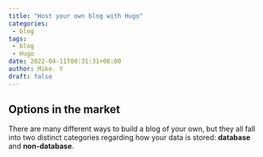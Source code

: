 ```yaml
---
title: "Host your own blog with Hugo"
categories:
 - blog
tags:
 - blog
 - Hugo 
date: 2022-04-11T00:31:31+08:00
author: Mike. Y
draft: false
---
```


## Options in the market

There are many different ways to build a blog of your own, but they all fall into two distinct categories regarding how your data is stored: **database** and **non-database**.



